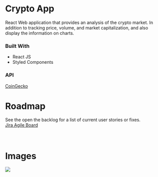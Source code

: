 # Crypto App

React Web application that provides an analysis of the crypto market. In addition to tracking price, volume, and market capitalization, and also display the information on charts.

### Built With

- React JS
- Styled Components

### API

[CoinGecko](https://www.coingecko.com/en/api/documentation)

# Roadmap

See the open the backlog for a list of current user stories or fixes.</br>
[Jira Agile Board ](https://jira.external-share.com/issue/fb8de46e-4a1e-4f68-8890-e9ee34a3da79)
</br>
</br>
</br>

# Images

![](https://ibb.co/2ST5rWm)

